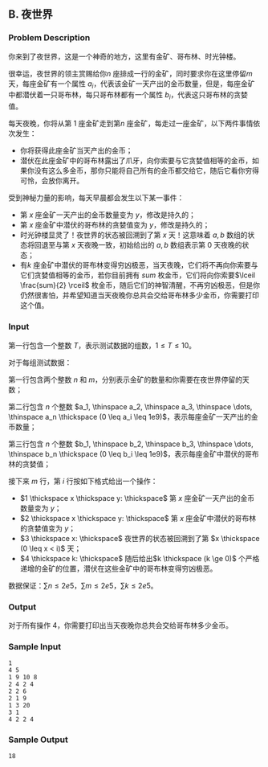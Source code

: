 ## B. 夜世界

### Problem Description

你来到了夜世界，这是一个神奇的地方，这里有金矿、哥布林、时光钟楼。

很幸运，夜世界的领主赏赐给你$n$ 座排成一行的金矿，同时要求你在这里停留$m$ 天，每座金矿有一个属性 $a_i$，代表该金矿一天产出的金币数量，但是，每座金矿中都潜伏着一只哥布林，每只哥布林都有一个属性 $b_i$，代表这只哥布林的贪婪值。

每天夜晚，你将从第 $1$ 座金矿走到第$n$ 座金矿，每走过一座金矿，以下两件事情依次发生：
- 你将获得此座金矿当天产出的金币；
- 潜伏在此座金矿中的哥布林露出了爪牙，向你索要与它贪婪值相等的金币，如果你没有这么多金币，那你只能将自己所有的金币都交给它，随后它看你穷得可怜，会放你离开。

受到神秘力量的影响，每天早晨都会发生以下某一事件：
- 第 $x$ 座金矿一天产出的金币数量变为 $y$，修改是持久的；
- 第 $x$ 座金矿中潜伏的哥布林的贪婪值变为 $y$，修改是持久的；
- 时光钟楼显灵了！夜世界的状态被回溯到了第 $x$ 天！这意味着 $a,b$ 数组的状态将回退至与第 $x$ 天夜晚一致，初始给出的 $a,b$ 数组表示第 $0$ 天夜晚的状态；
- 有$k$     座金矿中潜伏的哥布林变得穷凶极恶，当天夜晚，它们将不再向你索要与它们贪婪值相等的金币，若你目前拥有 $sum$ 枚金币，它们将向你索要$\lceil \frac{sum}{2} \rceil$     枚金币，随后它们的神智清醒，不再穷凶极恶，但是你仍然很害怕，并希望知道当天夜晚你总共会交给哥布林多少金币，你需要打印这个值。

### Input

第一行包含一个整数 $T$，表示测试数据的组数，$1 \leq T \leq 10$。

对于每组测试数据：

第一行包含两个整数 $n$ 和 $m$，分别表示金矿的数量和你需要在夜世界停留的天数；

第二行包含 $n$ 个整数 $a_1, \thinspace a_2, \thinspace a_3, \thinspace \dots, \thinspace a_n \thickspace (0 \leq a_i \leq 1e9)$，表示每座金矿一天产出的金币数量；

第三行包含 $n$ 个整数 $b_1, \thinspace b_2, \thinspace b_3, \thinspace \dots, \thinspace b_n \thickspace (0 \leq b_i \leq 1e9)$，表示每座金矿中潜伏的哥布林的贪婪值；

接下来 $m$ 行，第 $i$ 行按如下格式给出一个操作：
- $1 \thickspace x \thickspace y: \thickspace$     第 $x$ 座金矿一天产出的金币数量变为 $y$；
- $2 \thickspace x \thickspace y: \thickspace$     第 $x$ 座金矿中潜伏的哥布林的贪婪值变为 $y$；
- $3 \thickspace x: \thickspace$     夜世界的状态被回溯到了第 $x \thickspace (0 \leq x < i)$ 天；
- $4 \thickspace k: \thickspace$ 随后给出$k \thickspace (k \ge 0)$     个严格递增的金矿的位置，潜伏在这些金矿中的哥布林变得穷凶极恶。

数据保证：$\sum n \leq 2e5$，$\sum m \leq 2e5$，$\sum k \leq 2e5$。

### Output

对于所有操作 $4$，你需要打印出当天夜晚你总共会交给哥布林多少金币。

### Sample Input

```plain
1
4 5
1 9 10 8
2 4 2 4
2 2 6
2 1 9
1 3 20
3 1
4 2 2 4
```

### Sample Output

```plain
18
```

